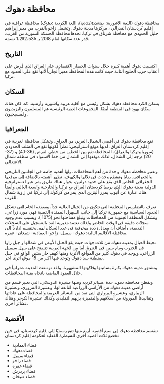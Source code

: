 # محافظة دهوك

محافظة دهوك (اللغة الآشورية: ܢܘܗܕܪܐ(ܕܗܘܟ)، اللغة الكردية :دهۆک) محافظة عراقية في إقليم كردستان الفدرالي ، مركزها مدينة دهوك. وتشمل زاخو بالقرب من معبر إبراهيم خليل الحدودي مع محافظة شرناق في تركيا. تحدها محافظة الحسكة السورية من الغرب. قدر عدد سكانها لعام 2018 بـ 1،292،535 نسمة.

## التاريخ

اكتسبت دهوك أهمية كبيرة خلال سنوات الحصار الاقتصادي على العراق الذي فُرض على أعقاب حرب الخليج الثانية حيث كانت هذه المحافظة معبراً تجارياً لأنها تقع على الحدود مع تركيا.

## السكان

يسكن الكرد محافظة دهوك بشكل رئيسي مع أقلية عربية وآشورية وأرمنية، كما كان هناك سكان يهود في المنطقة أيضًا. المجموعات الدينية الرئيسية هم المسلمون واليزيديون والمسيحيون.

## الجغرافيا

تقع محافظة دهوك في أقصى الشمال الغربي من العراق، وتشكل محافظة الغربية في إقليم كردستان العراق. لديها موقع استراتيجي؛ نظراً لكونها تقع في المثلث الحدودي (سوريا وتركيا والعراق).
المحافظة تقع بين الخطين من خطي العرض (36-40) و (37-20) درجة إلى الشمال، لذلك موقعها إلى الشمال من خط الاستواء في منطقة شمال الاعتدالي.

وتعتبر محافظة دهوك واحدة من أهم المحافظات، ولها أهمية خاصة في الجانبين التاريخي والجغرافي. بقايا وتقتطع وجدت في تلالها والكهوف، تظهر أهميته بالإضافة إلى موقعها الجغرافي الخاص الذي يقع على حدود دولتين، بجوار هناك طريق يمر عبر الاستراتيجية الدولية مدينة دهوك الذي يربط كردستان العراق مع تركيا والخارجية واسعة العالم، وأيضاً هناك عبارة عن أنبوب يمرر البنزين الذي يمر من كركوك إلى تركيا في زاوية شمال للغرب.

تعرف بالتضاريس المختلفة التي تتكون من الجبال العالية جداً، ومعقدة الخام التي تشكل الحدود السياسية مع جمهورية تركيا إلى جانب السهول الممتدة الخصبة فهي مورد زراعي، وتشكل المنطقة الجنوبية من المحافظات وتبلغ مساحتها نحو (1075 ). وبسبب عدم وجود سجلات دقيقة في الوقت الحاضر ولذلك تعتمد مديرية العد والتسجيل علي السجلات القديمة، وأضاف أن معدل زيادة موثوقية في عدد السكان لهم. وتنقسم إدارياً إلى محافظة الأقاليم التالية: دهوك- سميل- زاخو- العمادية- شيخان- عقرة.

تحيط الجبال بمدينة دهوك من ثلاث جهات حيث يقع الجبل الأبيض في شمالها و جبل زاوا في الجنوب ومام سين في الشرق أما من الجهة الغربية فتنفتح على سهل سيميل الزراعي، ويوجد في دهوك كثير من المواقع الأثرية ومنها كهف جار ستين الواقع في جبل بمنطقة سد دهوك وتوجد فيها أكثر من 15 موقع أثرى آخر.

وتشتهر مدينة دهوك بكثرة بساتينها وفاكهتها المشهورة، ولقد توسعت المدينة عمرانياً في خلال العقود الماضية باتجاه بقية المحافظات.

وتقطن محافظة دهوك عدة عشائر كردية ومنها عشيرة الدوسكي، التي تعتبر قسم من أراضي مدينة دهوك من الأراضي الزراعية التابعة لها، وعشيرة المزوري، وعشيرة الزيباري، وعشيرة البرواري التي تعد من العشائر العريقة والمحافظة على عاداتها وتقاليدها الموروثة من أسلافهم والمتميزة بزيهم التقليدي وكذلك عشيرة الكوجر وهناك عشائر أخرى.

## الأقضية

تنقسم محافظة دهوك إلى سبع أقضية، أربع منها تتبع رسميًا إلى إقليم كردستان، في حين تخضع ثلاث أقضية أخرى للسيطرة الفعلية لحكومة إقليم كردستان:

- قضاء العمادية
- قضاء دهوك
- قضاء سميل
- قضاء زاخو
- قضاء عقرة
- قضاء بردرش
- قضاء شيخان
